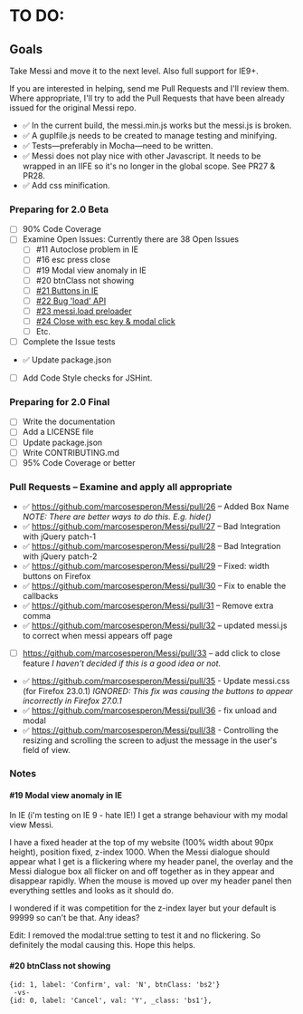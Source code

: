 TO DO:
======

Goals
-----

Take Messi and move it to the next level.  Also full support for IE9+.

If you are interested in helping, send me Pull Requests and I'll
review them.  Where appropriate, I'll try to add the Pull Requests
that have been already issued for the original Messi repo.

* :white_check_mark: In the current build, the messi.min.js works but the messi.js is broken.
* :white_check_mark: A guplfile.js needs to be created to manage testing and minifying.
* :white_check_mark: Tests—preferably in Mocha—need to be written.
* :white_check_mark: Messi does not play nice with other Javascript.  It needs to be wrapped in an IIFE so it's no longer in the global scope. See PR27 & PR28. 
* :white_check_mark: Add css minification.

### Preparing for 2.0 Beta
* [ ] 90% Code Coverage
* [ ] Examine Open Issues: Currently there are 38 Open Issues
    - [ ] #11 Autoclose problem in IE
    - [ ] #16 esc press close
    - [ ] #19 Modal view anomaly in IE
    - [ ] #20 btnClass not showing
    - [ ] [#21 Buttons in IE](https://github.com/marcosesperon/Messi/issues/21)
    - [ ] [#22 Bug 'load' API](https://github.com/marcosesperon/Messi/issues/22)
    - [ ] [#23 messi.load preloader](https://github.com/marcosesperon/Messi/issues/23)
    - [ ] [#24 Close with esc key & modal click](https://github.com/marcosesperon/Messi/issues/24)
    - [ ] Etc.
* [ ] Complete the Issue tests
* :white_check_mark: Update package.json
* [ ] Add Code Style checks for JSHint.

### Preparing for 2.0 Final
* [ ] Write the documentation
* [ ] Add a LICENSE file
* [ ] Update package.json
* [ ] Write CONTRIBUTING.md
* [ ] 95% Code Coverage or better

### Pull Requests – Examine and apply all appropriate 
* :white_check_mark: https://github.com/marcosesperon/Messi/pull/26 – Added Box Name _NOTE: There are better ways to do this. E.g. hide()_
* :white_check_mark: https://github.com/marcosesperon/Messi/pull/27 – Bad Integration with jQuery patch-1
* :white_check_mark: https://github.com/marcosesperon/Messi/pull/28 – Bad Integration with jQuery patch-2
* :white_check_mark: https://github.com/marcosesperon/Messi/pull/29 – Fixed: width buttons on Firefox
* :white_check_mark: https://github.com/marcosesperon/Messi/pull/30 – Fix to enable the callbacks
* :white_check_mark: https://github.com/marcosesperon/Messi/pull/31 – Remove extra comma
* :white_check_mark: https://github.com/marcosesperon/Messi/pull/32 – updated messi.js to correct when messi appears off page
* [ ] https://github.com/marcosesperon/Messi/pull/33 – add click to close feature _I haven't decided if this is a good idea or not._
* :white_check_mark: https://github.com/marcosesperon/Messi/pull/35 - Update messi.css (for Firefox 23.0.1) _IGNORED: This fix was causing the buttons to appear incorrectly in Firefox 27.0.1_
* :white_check_mark: https://github.com/marcosesperon/Messi/pull/36 - fix unload and modal
* :white_check_mark: https://github.com/marcosesperon/Messi/pull/38 - Controlling the resizing and scrolling the screen to adjust the message in the user's field of view.

### Notes
#### #19 Modal view anomaly in IE
In IE (i'm testing on IE 9 - hate IE!) I get a strange behaviour with my modal view Messi.

I have a fixed header at the top of my website (100% width about 90px height), position fixed, z-index 1000. When the Messi dialogue should appear what I get is a flickering where my header panel, the overlay and the Messi dialogue box all flicker on and off together as in they appear and disappear rapidly. When the mouse is moved up over my header panel then everything settles and looks as it should do.

I wondered if it was competition for the z-index layer but your default is 99999 so can't be that. Any ideas?

Edit: I removed the modal:true setting to test it and no flickering. So definitely the modal causing this. Hope this helps.

#### #20 btnClass not showing
```
{id: 1, label: 'Confirm', val: 'N', btnClass: 'bs2'}
 -vs-
{id: 0, label: 'Cancel', val: 'Y', _class: 'bs1'},
```
